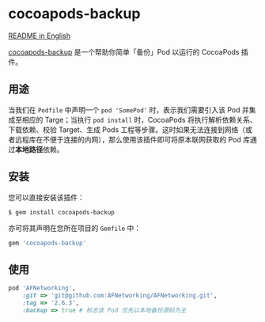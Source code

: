 # cocoapods-backup

[README in English](README.md)

[cocoapods-backup](https://rubygems.org/gems/cocoapods-backup) 是一个帮助你简单「备份」Pod 以运行的 CocoaPods 插件。

## 用途

当我们在 `Podfile` 中声明一个 `pod 'SomePod'` 时，表示我们需要引入该 Pod 并集成至相应的 Targe；当执行 `pod install` 时，CocoaPods 将执行解析依赖关系、下载依赖、校验 Target、生成 Pods 工程等步骤。这时如果无法连接到网络（或者远程库在不便于连接的内网），那么使用该插件即可将原本联网获取的 Pod 库通过**本地路径**依赖。

## 安装

您可以直接安装该插件：

```shell
$ gem install cocoapods-backup
```

亦可将其声明在您所在项目的 `Gemfile` 中：

```ruby
gem 'cocoapods-backup'
```

## 使用

```ruby
pod 'AFNetworking',
    :git => 'git@github.com:AFNetworking/AFNetworking.git',
    :tag => '2.6.3',
    :backup => true # 标志该 Pod 优先以本地备份源码为主
```

